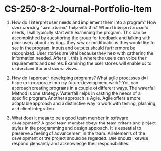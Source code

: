 # CS-250-8-2-Journal-Portfolio-Item

1. How do I interpret user needs and implement them into a program? How does creating "user stories" help with this?
When I interpret a user's needs, I will typically start with examining the program. This can be accomplished by questioning the group for feedback and talking with prior users about any bugs they saw or modifications they would like to see in the program. Inputs and outputs should furthermore be recognized. User stories are vital because they help with gathering the information needed. After all, this is where the users can voice their requirements and desires. Examining the user stories will enable us to understand the end users' views. 

2. How do I approach developing programs? What agile processes do I hope to incorporate into my future development work?
You can approach creating programs in a couple of different ways. The waterfall Method is one strategy. Waterfall helps in casting the needs of a specific program. Another approach is Agile. Agile offers a more adaptable approach and a distinctive way to work with testing, planning, and client integration.

3. What does it mean to be a good team member in software development?
A good team member obeys the team criteria and project styles in the programming and design approach. It is essential to preserve a feeling of advancement in the team. All elements of the development of the project should be regarded. One should likewise respond pleasantly and acknowledge their responsibilities.
